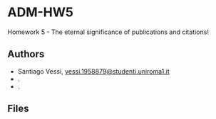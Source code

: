 # ADM-HW5
Homework 5 - The eternal significance of publications and citations!

## Authors
- Santiago Vessi, vessi.1958879@studenti.uniroma1.it
- .
- .
  
## Files
